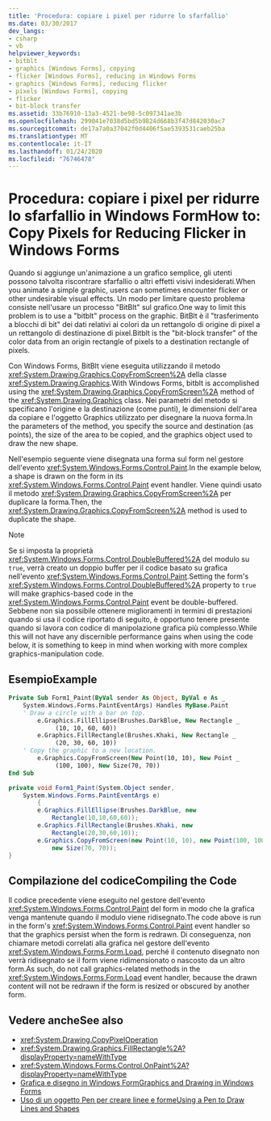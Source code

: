 ```yaml
---
title: 'Procedura: copiare i pixel per ridurre lo sfarfallio'
ms.date: 03/30/2017
dev_langs:
- csharp
- vb
helpviewer_keywords:
- bitblt
- graphics [Windows Forms], copying
- flicker [Windows Forms], reducing in Windows Forms
- graphics [Windows Forms], reducing flicker
- pixels [Windows Forms], copying
- flicker
- bit-block transfer
ms.assetid: 33b76910-13a3-4521-be98-5c097341ae3b
ms.openlocfilehash: 299041e7038d5bd5b9824d668b3f47d842030ac7
ms.sourcegitcommit: de17a7a0a37042f0d4406f5ae5393531caeb25ba
ms.translationtype: MT
ms.contentlocale: it-IT
ms.lasthandoff: 01/24/2020
ms.locfileid: "76746478"
---
```

# <a name="how-to-copy-pixels-for-reducing-flicker-in-windows-forms"></a><span data-ttu-id="4e9b0-102">Procedura: copiare i pixel per ridurre lo sfarfallio in Windows Form</span><span class="sxs-lookup"><span data-stu-id="4e9b0-102">How to: Copy Pixels for Reducing Flicker in Windows Forms</span></span>
<span data-ttu-id="4e9b0-103">Quando si aggiunge un'animazione a un grafico semplice, gli utenti possono talvolta riscontrare sfarfallio o altri effetti visivi indesiderati.</span><span class="sxs-lookup"><span data-stu-id="4e9b0-103">When you animate a simple graphic, users can sometimes encounter flicker or other undesirable visual effects.</span></span> <span data-ttu-id="4e9b0-104">Un modo per limitare questo problema consiste nell'usare un processo "BitBlt" sul grafico.</span><span class="sxs-lookup"><span data-stu-id="4e9b0-104">One way to limit this problem is to use a "bitblt" process on the graphic.</span></span> <span data-ttu-id="4e9b0-105">BitBlt è il "trasferimento a blocchi di bit" dei dati relativi ai colori da un rettangolo di origine di pixel a un rettangolo di destinazione di pixel.</span><span class="sxs-lookup"><span data-stu-id="4e9b0-105">Bitblt is the "bit-block transfer" of the color data from an origin rectangle of pixels to a destination rectangle of pixels.</span></span>  
  
 <span data-ttu-id="4e9b0-106">Con Windows Forms, BitBlt viene eseguita utilizzando il metodo <xref:System.Drawing.Graphics.CopyFromScreen%2A> della classe <xref:System.Drawing.Graphics>.</span><span class="sxs-lookup"><span data-stu-id="4e9b0-106">With Windows Forms, bitblt is accomplished using the <xref:System.Drawing.Graphics.CopyFromScreen%2A> method of the <xref:System.Drawing.Graphics> class.</span></span> <span data-ttu-id="4e9b0-107">Nei parametri del metodo si specificano l'origine e la destinazione (come punti), le dimensioni dell'area da copiare e l'oggetto Graphics utilizzato per disegnare la nuova forma.</span><span class="sxs-lookup"><span data-stu-id="4e9b0-107">In the parameters of the method, you specify the source and destination (as points), the size of the area to be copied, and the graphics object used to draw the new shape.</span></span>  
  
 <span data-ttu-id="4e9b0-108">Nell'esempio seguente viene disegnata una forma sul form nel gestore dell'evento <xref:System.Windows.Forms.Control.Paint>.</span><span class="sxs-lookup"><span data-stu-id="4e9b0-108">In the example below, a shape is drawn on the form in its <xref:System.Windows.Forms.Control.Paint> event handler.</span></span> <span data-ttu-id="4e9b0-109">Viene quindi usato il metodo <xref:System.Drawing.Graphics.CopyFromScreen%2A> per duplicare la forma.</span><span class="sxs-lookup"><span data-stu-id="4e9b0-109">Then, the <xref:System.Drawing.Graphics.CopyFromScreen%2A> method is used to duplicate the shape.</span></span>  
  
> [!NOTE]
> <span data-ttu-id="4e9b0-110">Se si imposta la proprietà <xref:System.Windows.Forms.Control.DoubleBuffered%2A> del modulo su `true`, verrà creato un doppio buffer per il codice basato su grafica nell'evento <xref:System.Windows.Forms.Control.Paint>.</span><span class="sxs-lookup"><span data-stu-id="4e9b0-110">Setting the form's <xref:System.Windows.Forms.Control.DoubleBuffered%2A> property to `true` will make graphics-based code in the <xref:System.Windows.Forms.Control.Paint> event be double-buffered.</span></span> <span data-ttu-id="4e9b0-111">Sebbene non sia possibile ottenere miglioramenti in termini di prestazioni quando si usa il codice riportato di seguito, è opportuno tenere presente quando si lavora con codice di manipolazione grafica più complesso.</span><span class="sxs-lookup"><span data-stu-id="4e9b0-111">While this will not have any discernible performance gains when using the code below, it is something to keep in mind when working with more complex graphics-manipulation code.</span></span>  
  
## <a name="example"></a><span data-ttu-id="4e9b0-112">Esempio</span><span class="sxs-lookup"><span data-stu-id="4e9b0-112">Example</span></span>  
  
```vb  
Private Sub Form1_Paint(ByVal sender As Object, ByVal e As _  
    System.Windows.Forms.PaintEventArgs) Handles MyBase.Paint  
    ' Draw a circle with a bar on top.  
        e.Graphics.FillEllipse(Brushes.DarkBlue, New Rectangle _  
             (10, 10, 60, 60))  
        e.Graphics.FillRectangle(Brushes.Khaki, New Rectangle _  
             (20, 30, 60, 10))  
    ' Copy the graphic to a new location.  
        e.Graphics.CopyFromScreen(New Point(10, 10), New Point _  
             (100, 100), New Size(70, 70))  
End Sub  
```  
  
```csharp  
private void Form1_Paint(System.Object sender,  
    System.Windows.Forms.PaintEventArgs e)  
        {  
        e.Graphics.FillEllipse(Brushes.DarkBlue, new  
            Rectangle(10,10,60,60));  
        e.Graphics.FillRectangle(Brushes.Khaki, new  
            Rectangle(20,30,60,10));  
        e.Graphics.CopyFromScreen(new Point(10, 10), new Point(100, 100),   
            new Size(70, 70));  
}  
```  
  
## <a name="compiling-the-code"></a><span data-ttu-id="4e9b0-113">Compilazione del codice</span><span class="sxs-lookup"><span data-stu-id="4e9b0-113">Compiling the Code</span></span>  
 <span data-ttu-id="4e9b0-114">Il codice precedente viene eseguito nel gestore dell'evento <xref:System.Windows.Forms.Control.Paint> del form in modo che la grafica venga mantenute quando il modulo viene ridisegnato.</span><span class="sxs-lookup"><span data-stu-id="4e9b0-114">The code above is run in the form's <xref:System.Windows.Forms.Control.Paint> event handler so that the graphics persist when the form is redrawn.</span></span> <span data-ttu-id="4e9b0-115">Di conseguenza, non chiamare metodi correlati alla grafica nel gestore dell'evento <xref:System.Windows.Forms.Form.Load>, perché il contenuto disegnato non verrà ridisegnato se il form viene ridimensionato o nascosto da un altro form.</span><span class="sxs-lookup"><span data-stu-id="4e9b0-115">As such, do not call graphics-related methods in the <xref:System.Windows.Forms.Form.Load> event handler, because the drawn content will not be redrawn if the form is resized or obscured by another form.</span></span>  
  
## <a name="see-also"></a><span data-ttu-id="4e9b0-116">Vedere anche</span><span class="sxs-lookup"><span data-stu-id="4e9b0-116">See also</span></span>

- <xref:System.Drawing.CopyPixelOperation>
- <xref:System.Drawing.Graphics.FillRectangle%2A?displayProperty=nameWithType>
- <xref:System.Windows.Forms.Control.OnPaint%2A?displayProperty=nameWithType>
- [<span data-ttu-id="4e9b0-117">Grafica e disegno in Windows Form</span><span class="sxs-lookup"><span data-stu-id="4e9b0-117">Graphics and Drawing in Windows Forms</span></span>](graphics-and-drawing-in-windows-forms.md)
- [<span data-ttu-id="4e9b0-118">Uso di un oggetto Pen per creare linee e forme</span><span class="sxs-lookup"><span data-stu-id="4e9b0-118">Using a Pen to Draw Lines and Shapes</span></span>](using-a-pen-to-draw-lines-and-shapes.md)

